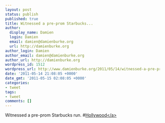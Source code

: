 ```yaml
---
layout: post
status: publish
published: true
title: Witnessed a pre-prom Starbucks...
author:
  display_name: Damien
  login: Damien
  email: damien@damienburke.org
  url: http://damienburke.org
author_login: Damien
author_email: damien@damienburke.org
author_url: http://damienburke.org
wordpress_id: 1512
wordpress_url: http://www.damienburke.org/2011/05/14/witnessed-a-pre-prom-starbucks/
date: '2011-05-14 21:08:05 +0000'
date_gmt: '2011-05-15 02:08:05 +0000'
categories:
- tweet
tags:
- tweet
comments: []
---
```

<p>Witnessed a pre-prom Starbucks run. #<a href="http:&#47;&#47;search.twitter.com&#47;search?q=%23Hollywood" class="aktt_hashtag">Hollywood<&#47;a></p>
